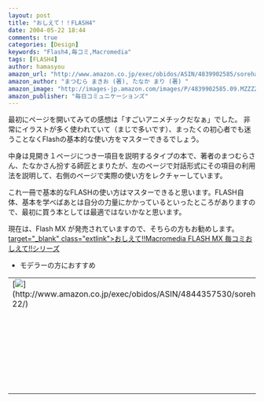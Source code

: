```yaml
---
layout: post
title: "おしえて！！FLASH4"
date: 2004-05-22 18:44
comments: true
categories: [Design]
keywords: "Flash4,毎コミ,Macromedia"
tags: [FLASH4]
author: hamasyou
amazon_url: "http://www.amazon.co.jp/exec/obidos/ASIN/4839902585/sorehabooks-22"
amazon_author: "まつむら まきお (著), たなか まり (著) "
amazon_image: "http://images-jp.amazon.com/images/P/4839902585.09.MZZZZZZZ.jpg"
amazon_publisher: "毎日コミュニケーションズ"
---
```


最初にページを開いてみての感想は「すごいアニメチックだなぁ」でした。
非常にイラストが多く使われていて（まじで多いです）、まったくの初心者でも迷うことなくFlashの基本的な使い方をマスターできるでしょう。


<!-- more -->

中身は見開き１ページにつき一項目を説明するタイプの本で、著者のまつむらさん、たなかさん扮する師匠とまりたが、左のページで対話形式にその項目の利用法を説明して、右側のページで実際の使い方をレクチャーしています。

これ一冊で基本的なFLASHの使い方はマスターできると思います。FLASH自体、基本を学べばあとは自分の力量にかかっているといったところがありますので、最初に買う本としては最適ではないかなと思います。

現在は、Flash MX が発売されていますので、そちらの方もお勧めします。
[ target="_blank" class="extlink">おしえて!!Macromedia FLASH MX    毎コミおしえて!!シリーズ](http://www.amazon.co.jp/exec/obidos/ASIN/4839907293/sorehabooks-22)

+ モデラーの方におすすめ
<div class="rakuten"><table border="0" cellpadding="5" width="400"><tr><td valign="top">[<img src="http://images-jp.amazon.com/images/P/4844357530.09.MZZZZZZZ.jpg"   border="0" />](http://www.amazon.co.jp/exec/obidos/ASIN/4844357530/sorehabooks-22/)</td><td valign="top" />[女性の描き方 魅力的に見せるコツと表現方法](http://www.amazon.co.jp/exec/obidos/ASIN/4844357530/sorehabooks-22/)<br />岩崎 宏<br /><iframe scrolling="no" frameborder="0" width="250" height="40" hspace="0" vspace="0" marginheight="0" marginwidth="0" src="http://xml-jp.amznxslt.com/onca/xml3?dev-t=D2JW5SAFEH7L0B&t=goodpic-22&f=http://www.g-tools.com/xsl/aws-price-ffffff.xsl&locale=jp&type=lite&AsinSearch=4844357530"></iframe><br /><br /><br />[<font size="-1">Amazonで詳しく見る</font>](http://www.amazon.co.jp/exec/obidos/ASIN/4844357530/sorehabooks-22/)<img src="http://www.g-tools.com/img/spacer.gif"   width="50" height="1" />[ /><img src="http://www.g-tools.com/img/powered-by-gtool.gif"   border="0" alt="4844357530"/>](http://www.goodpic.com/mt/aws/)<br /></td></tr></table>
</div>




